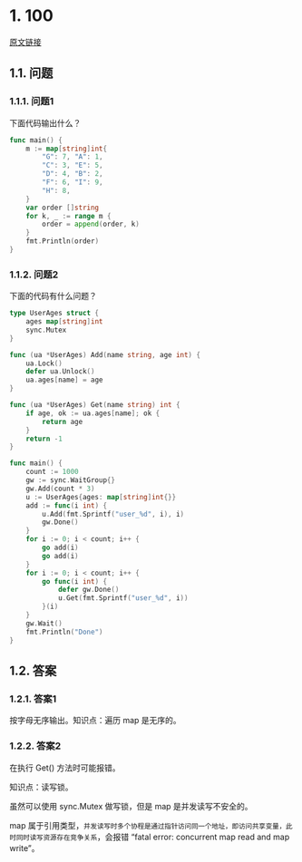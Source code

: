 # 1. 100

[原文链接](https://www.topgoer.cn/docs/gomianshiti/mian100)

## 1.1. 问题

### 1.1.1. 问题1

下面代码输出什么？

```go
func main() {
    m := map[string]int{
        "G": 7, "A": 1,
        "C": 3, "E": 5,
        "D": 4, "B": 2,
        "F": 6, "I": 9,
        "H": 8,
    }
    var order []string
    for k, _ := range m {
        order = append(order, k)
    }
    fmt.Println(order)
}
```

### 1.1.2. 问题2

下面的代码有什么问题？

```go
type UserAges struct {
    ages map[string]int
    sync.Mutex
}

func (ua *UserAges) Add(name string, age int) {
    ua.Lock()
    defer ua.Unlock()
    ua.ages[name] = age
}

func (ua *UserAges) Get(name string) int {
    if age, ok := ua.ages[name]; ok {
        return age
    }
    return -1
}

func main() {
    count := 1000
    gw := sync.WaitGroup{}
    gw.Add(count * 3)
    u := UserAges{ages: map[string]int{}}
    add := func(i int) {
        u.Add(fmt.Sprintf("user_%d", i), i)
        gw.Done()
    }
    for i := 0; i < count; i++ {
        go add(i)
        go add(i)
    }
    for i := 0; i < count; i++ {
        go func(i int) {
            defer gw.Done()
            u.Get(fmt.Sprintf("user_%d", i))
        }(i)
    }
    gw.Wait()
    fmt.Println("Done")
}
```

## 1.2. 答案

### 1.2.1. 答案1

按字母无序输出。知识点：遍历 map 是无序的。

### 1.2.2. 答案2

在执行 Get() 方法时可能报错。

知识点：读写锁。

虽然可以使用 sync.Mutex 做写锁，但是 map 是并发读写不安全的。

map 属于引用类型，`并发读写时多个协程是通过指针访问同一个地址，即访问共享变量，此时同时读写资源存在竞争关系`，会报错 “fatal error: concurrent map read and map write”。